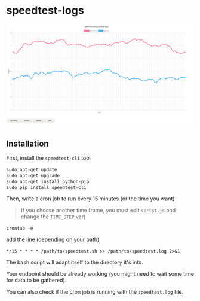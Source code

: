 # speedtest-logs

![](sample.png)

## Installation

First, install the `speedtest-cli` tool

```
sudo apt-get update
sudo apt-get upgrade
sudo apt-get install python-pip
sudo pip install speedtest-cli
```

Then, write a cron job to run every 15 minutes (or the time you want)

> If you choose another time frame, you must edit `script.js` and change the `TIME_STEP` var)

```
crontab -e
```
add the line (depending on your path)
```
*/15 * * * * /path/to/speedtest.sh >> /path/to/speedtest.log 2>&1
```

The bash script will adapt itself to the directory it's into.

Your endpoint should be already working (you might need to wait some time for data to be gathered).

You can also check if the cron job is running with the `speedtest.log` file.
